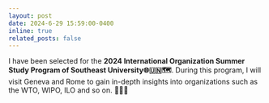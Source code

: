 ```yaml
---
layout: post
date: 2024-6-29 15:59:00-0400
inline: true
related_posts: false
---
```


I have been selected for the **2024 International Organization Summer Study Program of Southeast University🌐🇺🇳🗺️**. During this program, I will visit Geneva and Rome to gain in-depth insights into organizations such as the WTO, WIPO, ILO and so on. 🎉🎉🎉
  